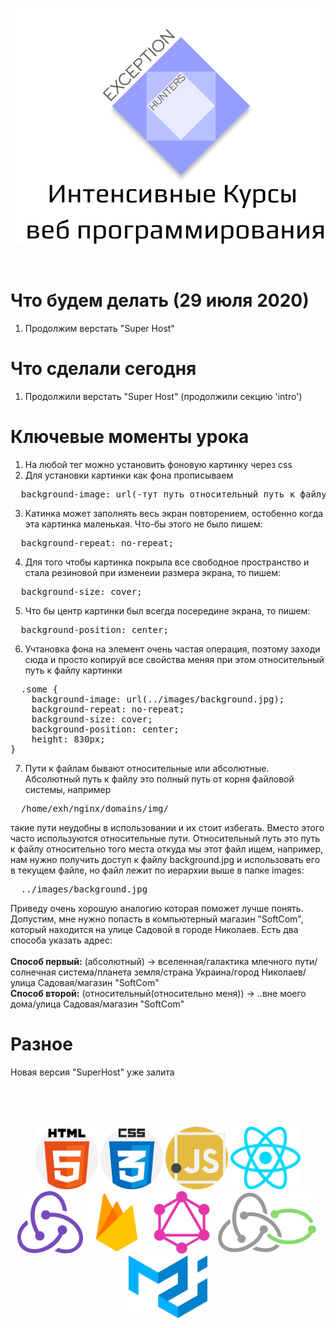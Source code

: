 <p align="center">
  <img src="logos/eh-logo.svg" alt="Exception Hunters logo"/>
</p>
<br />

# Что будем делать (29 июля 2020)
1) Продолжим верстать "Super Host"

# Что сделали сегодня
1) Продолжили верстать "Super Host" (продолжили секцию 'intro')

# Ключевые моменты урока
1) На любой тег можно установить фоновую картинку через  css
2) Для установки картинки как фона прописываем 
<pre>
  background-image: url(-тут путь относительный путь к файлу картинки-);
</pre>
3) Катинка может заполнять весь экран повторением, остобенно когда эта картинка маленькая. Что-бы этого не было пишем:
<pre>
  background-repeat: no-repeat;
</pre>
4) Для того чтобы картинка покрыла все свободное пространство и стала резиновой при изменеии размера экрана, то пишем:
<pre>
  background-size: cover;
</pre>
5) Что бы центр картинки был всегда посередине экрана, то пишем:
<pre>
  background-position: center;
</pre>
6) Учтановка фона на элемент очень частая операция, поэтому заходи сюда и просто копируй все свойства меняя при этом относительный путь к файлу картинки
<pre>
  .some {
    background-image: url(../images/background.jpg);
    background-repeat: no-repeat;
    background-size: cover;
    background-position: center;
    height: 830px;
}
</pre>
7) Пути к файлам бывают относительные или абсолютные. Абсолютный путь к файлу это полный путь от корня файловой системы, например
<pre>
  /home/exh/nginx/domains/img/
</pre>
такие пути неудобны в использовании и их стоит избегать. Вместо этого часто используются относительные пути. Относительный путь это путь к файлу относительно того места откуда мы этот файл ищем, например, нам нужно получить доступ к файлу background.jpg и использовать его в текущем файле, но файл лежит по иерархии выше в папке images:
<pre>
  ../images/background.jpg
</pre>
Приведу очень хорошую аналогию которая поможет лучше понять. Допустим, мне нужно попасть в компьютерный магазин "SoftCom", который находится на улице Садовой в городе Николаев. Есть два способа указать адрес:<br/>
<br/>
<strong>Способ первый:</strong> (абсолютный) -> вселенная/галактика млечного пути/солнечная система/планета земля/страна Украина/город Николаев/улица Садовая/магазин "SoftCom"<br/>
<strong>Способ второй:</strong> (относительный(относительно меня)) -> ..вне моего дома/улица Садовая/магазин "SoftCom"

# Разное
Новая версия "SuperHost"  уже залита

<br />
<br />
<br />
<p align="center">
  <img with="100" height="100" src="logos/html-5.svg" alt="html-logo"/>
  <img with="100" height="100" src="logos/css.svg" alt="css-logo"/>
  <img with="100" height="100" src="logos/javascript.svg" alt="js-logo"/>
  <img with="100" height="100" src="logos/react.svg" alt="react-logo"/>
  <img with="100" height="100" src="logos/redux.svg" alt="redux-logo"/>
  <img with="100" height="100" src="logos/firebase.svg" alt="firebase"/>
  <img with="100" height="100" src="logos/graphql.svg" alt="graphql"/>
  <img with="100" height="100" src="logos/redux-saga.svg" alt="redux-saga-logo"/>
  <img with="100" height="100" src="logos/material-ui-1.svg" alt="material-ui-logo"/>
</p>
